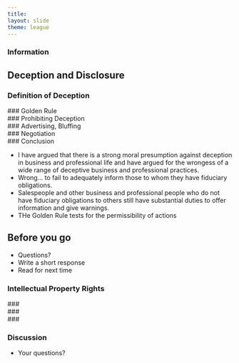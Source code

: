 ```yaml
---
title: 
layout: slide
theme: league
---
```


<section data-background="http://www.keithbuhler.com/images/background-lexington.svg" ><!--Intro slide begin-->
<section data-background="https://i.ytimg.com/vi/CLn4RCV44qA/maxresdefault.jpg" data-markdown><!--Intro slide begin-->


# Information

## Deception and Disclosure


</section> <!--Intro slide end-->
<section data-markdown>  <!--Slide Beginning-->

### Definition of Deception









</section><section data-markdown>
### Golden Rule





</section><section data-markdown>
### Prohibiting Deception




</section><section data-markdown>
### Advertising, Bluffing






</section><section data-markdown>
### Negotiation







</section><section data-markdown>
### Conclusion

- I have argued that there is a strong moral presumption against deception in business and professional life and have argued for the wrongess of a wide range of deceptive business and professional practices.
- Wrong... to fail to adequately inform those to whom they have fiduciary obligations. 
- Salespeople and other business and professional people who do not have fiduciary obligations to others still have substantial duties to offer information and give warnings. 
- THe Golden Rule tests for the permissibility of actions














</section>

# Before you go

* Questions?
* Write a short response
* Read for next time





</section><!--last slide end-->
</section><!--day 1 end--> 


<section data-background="http://www.keithbuhler.com/images/background-lexington.svg" ><!--day 2 begin-->
<section data-markdown>



# Intellectual Property Rights




</section><section data-markdown>
### 







</section><section data-markdown>
### 





</section><section data-markdown>
### 






</section><section data-markdown>

### Discussion

* Your questions?



</section>
</section><!--day 2 end-->

